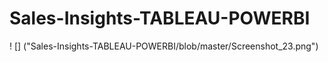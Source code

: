 # Sales-Insights-TABLEAU-POWERBI

! [] ("Sales-Insights-TABLEAU-POWERBI/blob/master/Screenshot_23.png")
